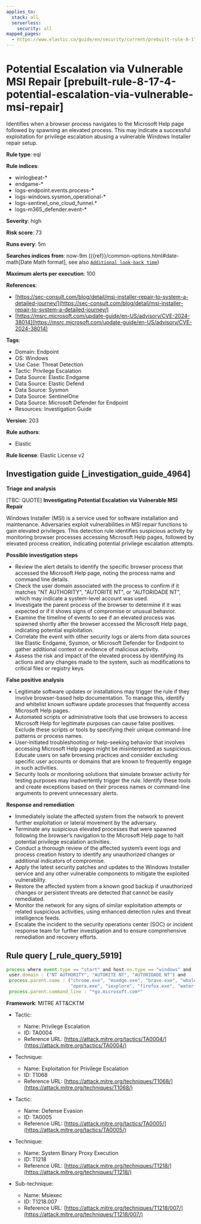 ```yaml
---
applies_to:
  stack: all
  serverless:
    security: all
mapped_pages:
  - https://www.elastic.co/guide/en/security/current/prebuilt-rule-8-17-4-potential-escalation-via-vulnerable-msi-repair.html
---
```


# Potential Escalation via Vulnerable MSI Repair [prebuilt-rule-8-17-4-potential-escalation-via-vulnerable-msi-repair]

Identifies when a browser process navigates to the Microsoft Help page followed by spawning an elevated process. This may indicate a successful exploitation for privilege escalation abusing a vulnerable Windows Installer repair setup.

**Rule type**: eql

**Rule indices**:

* winlogbeat-*
* endgame-*
* logs-endpoint.events.process-*
* logs-windows.sysmon_operational-*
* logs-sentinel_one_cloud_funnel.*
* logs-m365_defender.event-*

**Severity**: high

**Risk score**: 73

**Runs every**: 5m

**Searches indices from**: now-9m ({{ref}}/common-options.html#date-math[Date Math format], see also [`Additional look-back time`](docs-content://solutions/security/detect-and-alert/create-detection-rule.md#rule-schedule))

**Maximum alerts per execution**: 100

**References**:

* [https://sec-consult.com/blog/detail/msi-installer-repair-to-system-a-detailed-journey/](https://sec-consult.com/blog/detail/msi-installer-repair-to-system-a-detailed-journey/)
* [https://msrc.microsoft.com/update-guide/en-US/advisory/CVE-2024-38014](https://msrc.microsoft.com/update-guide/en-US/advisory/CVE-2024-38014)

**Tags**:

* Domain: Endpoint
* OS: Windows
* Use Case: Threat Detection
* Tactic: Privilege Escalation
* Data Source: Elastic Endgame
* Data Source: Elastic Defend
* Data Source: Sysmon
* Data Source: SentinelOne
* Data Source: Microsoft Defender for Endpoint
* Resources: Investigation Guide

**Version**: 203

**Rule authors**:

* Elastic

**Rule license**: Elastic License v2

## Investigation guide [_investigation_guide_4964]

**Triage and analysis**

[TBC: QUOTE]
**Investigating Potential Escalation via Vulnerable MSI Repair**

Windows Installer (MSI) is a service used for software installation and maintenance. Adversaries exploit vulnerabilities in MSI repair functions to gain elevated privileges. This detection rule identifies suspicious activity by monitoring browser processes accessing Microsoft Help pages, followed by elevated process creation, indicating potential privilege escalation attempts.

**Possible investigation steps**

* Review the alert details to identify the specific browser process that accessed the Microsoft Help page, noting the process name and command line details.
* Check the user domain associated with the process to confirm if it matches "NT AUTHORITY", "AUTORITE NT", or "AUTORIDADE NT", which may indicate a system-level account was used.
* Investigate the parent process of the browser to determine if it was expected or if it shows signs of compromise or unusual behavior.
* Examine the timeline of events to see if an elevated process was spawned shortly after the browser accessed the Microsoft Help page, indicating potential exploitation.
* Correlate the event with other security logs or alerts from data sources like Elastic Endgame, Sysmon, or Microsoft Defender for Endpoint to gather additional context or evidence of malicious activity.
* Assess the risk and impact of the elevated process by identifying its actions and any changes made to the system, such as modifications to critical files or registry keys.

**False positive analysis**

* Legitimate software updates or installations may trigger the rule if they involve browser-based help documentation. To manage this, identify and whitelist known software update processes that frequently access Microsoft Help pages.
* Automated scripts or administrative tools that use browsers to access Microsoft Help for legitimate purposes can cause false positives. Exclude these scripts or tools by specifying their unique command-line patterns or process names.
* User-initiated troubleshooting or help-seeking behavior that involves accessing Microsoft Help pages might be misinterpreted as suspicious. Educate users on safe browsing practices and consider excluding specific user accounts or domains that are known to frequently engage in such activities.
* Security tools or monitoring solutions that simulate browser activity for testing purposes may inadvertently trigger the rule. Identify these tools and create exceptions based on their process names or command-line arguments to prevent unnecessary alerts.

**Response and remediation**

* Immediately isolate the affected system from the network to prevent further exploitation or lateral movement by the adversary.
* Terminate any suspicious elevated processes that were spawned following the browser’s navigation to the Microsoft Help page to halt potential privilege escalation activities.
* Conduct a thorough review of the affected system’s event logs and process creation history to identify any unauthorized changes or additional indicators of compromise.
* Apply the latest security patches and updates to the Windows Installer service and any other vulnerable components to mitigate the exploited vulnerability.
* Restore the affected system from a known good backup if unauthorized changes or persistent threats are detected that cannot be easily remediated.
* Monitor the network for any signs of similar exploitation attempts or related suspicious activities, using enhanced detection rules and threat intelligence feeds.
* Escalate the incident to the security operations center (SOC) or incident response team for further investigation and to ensure comprehensive remediation and recovery efforts.


## Rule query [_rule_query_5919]

```js
process where event.type == "start" and host.os.type == "windows" and
 user.domain : ("NT AUTHORITY", "AUTORITE NT", "AUTORIDADE NT") and
 process.parent.name : ("chrome.exe", "msedge.exe", "brave.exe", "whale.exe", "browser.exe", "dragon.exe", "vivaldi.exe",
                        "opera.exe", "iexplore", "firefox.exe", "waterfox.exe", "iexplore.exe", "tor.exe", "safari.exe") and
 process.parent.command_line : "*go.microsoft.com*"
```

**Framework**: MITRE ATT&CKTM

* Tactic:

    * Name: Privilege Escalation
    * ID: TA0004
    * Reference URL: [https://attack.mitre.org/tactics/TA0004/](https://attack.mitre.org/tactics/TA0004/)

* Technique:

    * Name: Exploitation for Privilege Escalation
    * ID: T1068
    * Reference URL: [https://attack.mitre.org/techniques/T1068/](https://attack.mitre.org/techniques/T1068/)

* Tactic:

    * Name: Defense Evasion
    * ID: TA0005
    * Reference URL: [https://attack.mitre.org/tactics/TA0005/](https://attack.mitre.org/tactics/TA0005/)

* Technique:

    * Name: System Binary Proxy Execution
    * ID: T1218
    * Reference URL: [https://attack.mitre.org/techniques/T1218/](https://attack.mitre.org/techniques/T1218/)

* Sub-technique:

    * Name: Msiexec
    * ID: T1218.007
    * Reference URL: [https://attack.mitre.org/techniques/T1218/007/](https://attack.mitre.org/techniques/T1218/007/)



